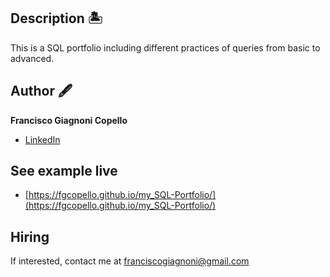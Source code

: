## Description 🏝️

This is a SQL portfolio including different practices of queries from basic to advanced.

## Author 🖋
**Francisco Giagnoni Copello**

* [LinkedIn](https://www.linkedin.com/in/fgcopello/)

## See example live
- [https://fgcopello.github.io/my_SQL-Portfolio/](https://fgcopello.github.io/my_SQL-Portfolio/)

## Hiring
If interested, contact me at franciscogiagnoni@gmail.com


